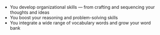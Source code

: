-   You develop organizational skills — from crafting and sequencing your thoughts and ideas
-   You boost your reasoning and problem-solving skills
-   You integrate a wide range of vocabulary words and grow your word bank